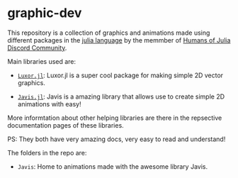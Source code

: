 # graphic-dev

This repository is a collection of graphics and animations made using different packages in the [julia language](https://julialang.org/) by the memmber of [Humans of Julia Discord Community](https://humansofjulia.org/).

Main libraries used are:
* [`Luxor.jl`](https://github.com/JuliaGraphics/Luxor.jl): Luxor.jl is a super cool package for making simple 2D vector graphics.

* [`Javis.jl`](https://github.com/Wikunia/Javis.jl): Javis is a amazing library that allows use to create simple 2D animations with easy!

More informtation about other helping libraries are there in the repsective documentation pages of these libraries.

PS: They both have very amazing docs, very easy to read and understand!

The folders in the repo are:
* `Javis`: Home to animations made with the awesome library Javis.

